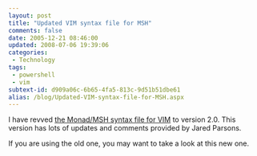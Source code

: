 ```yaml
---
layout: post
title: "Updated VIM syntax file for MSH"
comments: false
date: 2005-12-21 08:46:00
updated: 2008-07-06 19:39:06
categories:
 - Technology
tags:
 - powershell
 - vim
subtext-id: d909a06c-6b65-4fa5-813c-9d51b51dbe61
alias: /blog/Updated-VIM-syntax-file-for-MSH.aspx
---
```



I have revved [the Monad/MSH syntax file for VIM](http://www.vim.org/scripts/script.php?script_id=1327) to version 2.0. This version has lots of updates and comments provided by Jared Parsons. 

If you are using the old one, you may want to take a look at this new one. 

